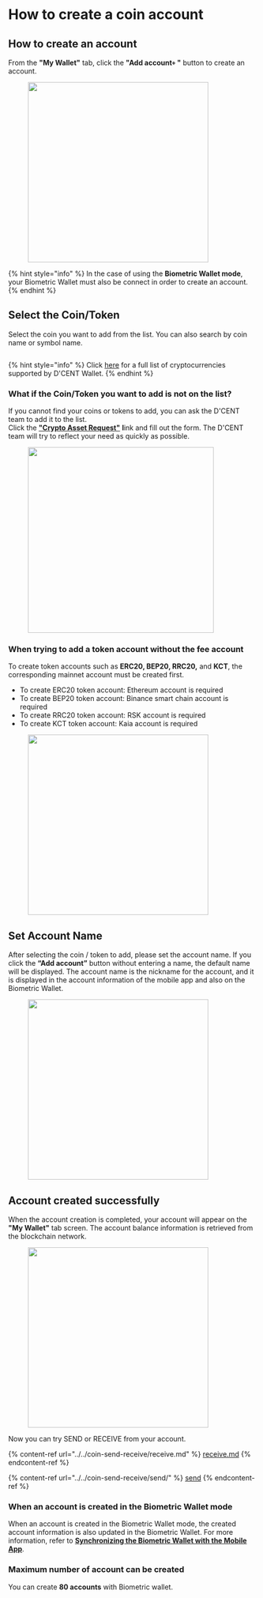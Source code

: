 # How to create a coin account

## How to create an account

From the **"My Wallet"** tab, click the **"Add account`+` "** button to create an account.

<div align="left"><figure><img src="../../.gitbook/assets/Addaccount-01.png" alt="" width="365"><figcaption></figcaption></figure></div>

{% hint style="info" %}
In the case of using the **Biometric Wallet mode**, your Biometric Wallet must also be connect in order to create an account.
{% endhint %}

## Select the Coin/Token

Select the coin you want to add from the list. You can also search by coin name or symbol name.

<div align="left"><figure><img src="../../.gitbook/assets/2 (20).jpg" alt=""><figcaption></figcaption></figure></div>

{% hint style="info" %}
Click [here](https://www.dcentwallet.com/en/supportedcoin) for a full list of cryptocurrencies supported by D'CENT Wallet.
{% endhint %}

### What if the Coin/Token you want to add is not on the list?

If you cannot find your coins or tokens to add, you can ask the D'CENT team to add it to the list. \
Click the [**"Crypto Asset Request"**](https://docs.google.com/forms/d/e/1FAIpQLSddydt7fv7D0ATnw49tCsBsex9DpHinAr0sebGb_eQb0ne37g/viewform) **l**ink and fill out the form. The D'CENT team will try to reflect your need as quickly as possible.

<div align="left"><figure><img src="../../.gitbook/assets/3 (14).jpg" alt="" width="376"><figcaption></figcaption></figure></div>

### When trying to add a token account without the fee account

To create token accounts such as **ERC20, BEP20, RRC20,** and **KCT**, the corresponding mainnet account must be created first.

* To create ERC20 token account: Ethereum account is required
* To create BEP20 token account: Binance smart chain account is required
* To create RRC20 token account: RSK account is required
* To create KCT token account: Kaia account is required

<div align="left"><figure><img src="../../.gitbook/assets/Addaccount-02.png" alt="" width="365"><figcaption></figcaption></figure></div>

## Set Account Name

After selecting the coin / token to add, please set the account name. If you click the **“Add account”** button without entering a name, the default name will be displayed. The account name is the nickname for the account, and it is displayed in the account information of the mobile app and also on the Biometric Wallet.

<div align="left"><figure><img src="../../.gitbook/assets/Addaccount-03.png" alt="" width="365"><figcaption></figcaption></figure></div>

## Account created successfully

When the account creation is completed, your account will appear on the **"My Wallet"** tab screen. The account balance information is retrieved from the blockchain network.

<div align="left"><figure><img src="../../.gitbook/assets/Addaccount-04.png" alt="" width="365"><figcaption></figcaption></figure></div>

Now you can try SEND or RECEIVE from your account.

{% content-ref url="../../coin-send-receive/receive.md" %}
[receive.md](../../coin-send-receive/receive.md)
{% endcontent-ref %}

{% content-ref url="../../coin-send-receive/send/" %}
[send](../../coin-send-receive/send/)
{% endcontent-ref %}

### When an account is created in the Biometric Wallet mode

When an account is created in the Biometric Wallet mode, the created account information is also updated in the Biometric Wallet. For more information, refer to [**Synchronizing the Biometric Wallet with the Mobile App**](../../biometric-wallet/synch-with-app.md).

### Maximum number of account can be created

You can create **80 accounts** with Biometric wallet.
